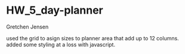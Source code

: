 # HW_5_day-planner
Gretchen Jensen

used the grid to asign sizes to planner area that add up to 12 columns.
added some styling at a loss with javascript.
